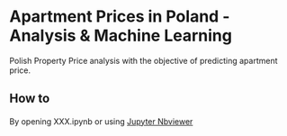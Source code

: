 # Apartment Prices in Poland - Analysis & Machine Learning

Polish Property Price analysis with the objective of predicting apartment price.

## How to

By opening XXX.ipynb or using [Jupyter Nbviewer](https://XXX.ipynb)　
